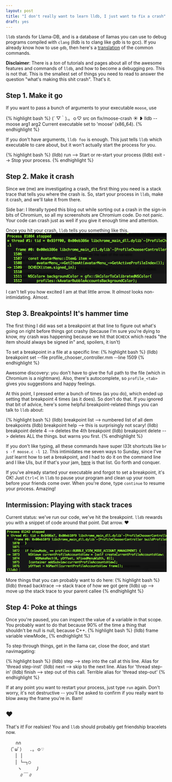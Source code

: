 ```yaml
---
layout: post
title: "I don't really want to learn lldb, I just want to fix a crash"
draft: yes
---
```

`lldb` stands for Llama-DB, and is a database of llamas you can use to debug programs
compiled with `clang` (lldb is to clang like gdb is to gcc). If you already know how to use `gdb`, then
here's a [translation](https://developer.apple.com/library/mac/documentation/IDEs/Conceptual/gdb_to_lldb_transition_guide/document/lldb-command-examples.html) of the common commands.

**Disclaimer**: There is a *ton* of tutorials and pages about all of the
awesome features and commands of `lldb`, and how to become a debugging pro.
This is not that. This is the smallest set of things you need to read
to answer the question "what's making this shit crash". That's it.

## Step 1. Make it go

If you want to pass a bunch of arguments to your executable `moose`, use

{% highlight bash %}
(´ ▽｀).。ｏ♡ src on fix/moose-crash ☀ ❥ lldb -- moose arg1 arg2
Current executable set to 'moose' (x86_64).
{% endhighlight %}

If you don't have arguments, `lldb foo` is enough. This just tells `lldb`
which executable to care about, but it won't actually start the process for you.

{% highlight bash %}
(lldb) run    --> Start or re-start your process
(lldb) exit   --> Stop your process.
{% endhighlight %}

## Step 2. Make it crash
Since we (me) are investigating a crash, the first thing you need is a stack trace that
tells you where the crash is. So, start your process in `lldb`, make it crash, and we'll take it
from there.

Side bar: I literally typed this blog out while sorting out a crash in the
sign-in bits of Chromium, so all my screenshots are Chromium code. Do not panic.
Your code can crash just as well if you give it enough time and attention.

Once you hit your crash, `lldb` tells you something like this.
![lldb crash](/images/2014-06-23/crash.png)

I can't tell you how excited I am at that little arrow. It _almost_ looks non-intimidating. Almost.

## Step 3. Breakpoints! It's hammer time
The first thing I did was set a breakpoint at that line to figure out
what's going on right before things got crashy (because I'm sure you're dying to
know, my crash was happening because we hit that `DCHECK` which reads
"the item should always be signed in" and, spoilers, it isn't)

To set a breakpoint in a file at a specific line:
{% highlight bash %}
(lldb) breakpoint set --file profile_chooser_controller.mm --line 1509
{% endhighlight %}

Awesome discovery: you don't have to give the full path to the file (which in
Chromium is a nightmare). Also, there's autocomplete, so `profile_<tab>` gives you
suggestions and happy feelings.

At this point, I pressed enter a bunch of times (as you do), which ended up
setting that breakpoint 4 times (as it does). So don't do that. If you ignored that
bit of advice, here's some helpful breakpoint-related things you can talk to `lldb` about:

{% highlight bash %}
(lldb) breakpoint list     --> numbered list of all dem breakpoints
(lldb) breakpoint help     --> this is surprisingly not scary!
(lldb) breakpoint delete 4 --> deletes the 4th breakpoint
(lldb) breakpoint delete   --> deletes ALL the things. but warns you first.
{% endhighlight %}

If you don't like typing, all these commands have super l33t
shortcuts like `br s -f moose.c -l 12`. This intimidates me seven ways to Sunday,
since I've _just_ learnt how to set a breakpoint, and I had to do it on the command 
line and I like UIs, but if that's your jam,
[here](https://developer.apple.com/library/mac/documentation/IDEs/Conceptual/gdb_to_lldb_transition_guide/document/lldb-command-examples.html) is that list.
Go forth and conquer.

If you've already started your executable and forgot to set a breakpoint, it's OK!
Just `Ctrl+C` in `lldb` to pause your program and clean up your room before
your friends come over. When you're done, type `continue` to resume your process. Amazing!

## Intermission: Playing with stack traces
Current status: we've run our code, we've hit the breakpoint. `lldb` rewards you
with a snippet of code around that point. Dat arrow. ❤︎

![lldb breakpoint](/images/2014-06-23/breakpoint.png)

More things that you can probably want to do here:
{% highlight bash %}
(lldb) thread backtrace    --> stack trace of how we got gere
(lldb) up                  --> move up the stack trace to your parent callee
{% endhighlight %}

## Step 4: Poke at things
Once you're paused, you can inspect the value of a variable in that scope. You 
probably want to do that because 90% of the time a thing that shouldn't be null
is null, because C++.
{% highlight bash %}
(lldb) frame variable viewMode_
{% endhighlight %}

To step through things, get in the llama car, close the door, and start navimagating:

{% highlight bash %}
(lldb) step   --> step into the call at this line. Alias for 'thread step-inst'
(lldb) next   --> skip to the next line. Alias for 'thread step-in'
(lldb) finish --> step out of this call. Terrible alias for 'thread step-out'
{% endhighlight %}

If at any point you want to restart your process, just type `run` again. Don't worry,
it's not destructive -- you'll be asked to confirm if you really want to blow 
away the frame you're in. Bam!

## ❤︎
That's it! For realsies! You and `lldb` should probably get friendship bracelets now.
<pre>
  　∩∩
　（ﾟωﾟ）  .。ｏ♡
　　│ │
　　│ └─┐○
　　 ヽ　　　丿
　　　∥￣∥
</pre>　　　
